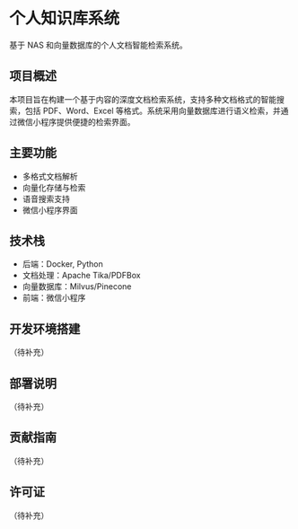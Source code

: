 # 个人知识库系统

基于 NAS 和向量数据库的个人文档智能检索系统。

## 项目概述

本项目旨在构建一个基于内容的深度文档检索系统，支持多种文档格式的智能搜索，包括 PDF、Word、Excel 等格式。系统采用向量数据库进行语义检索，并通过微信小程序提供便捷的检索界面。

## 主要功能

- 多格式文档解析
- 向量化存储与检索
- 语音搜索支持
- 微信小程序界面

## 技术栈

- 后端：Docker, Python
- 文档处理：Apache Tika/PDFBox
- 向量数据库：Milvus/Pinecone
- 前端：微信小程序

## 开发环境搭建

（待补充）

## 部署说明

（待补充）

## 贡献指南

（待补充）

## 许可证

（待补充）
